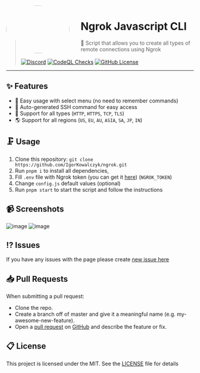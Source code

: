 <picture width="170" height="170" align="left" style="float: left; margin: 0 10px 0 0; border-radius: 50%;" alt="Ngrok">
<source media="(prefers-color-scheme: dark)" srcset="https://user-images.githubusercontent.com/49127376/213876190-46c8788f-6827-425c-a152-0aee378e5e35.svg" width="170" height="170" align="left" style="float: left; margin: 0 10px 0 0; border-radius: 50%;">
<img src="https://user-images.githubusercontent.com/49127376/213876191-a37fbd87-760f-498e-b8fc-a468e9cae5f3.svg" height="128" width="170" height="170" align="left" style="float: left; margin: 0 10px 0 0; border-radius: 50%;">
</picture>

# Ngrok Javascript CLI

> 🔌 Script that allows you to create all types of remote connections using Ngrok
> <br><br>[![Discord](https://img.shields.io/discord/666599184844980224?color=1852da&logo=discord&label=Discord&style=flat-square&logoColor=fff)](https://igorkowalczyk.dev/r/discord) [![CodeQL Checks](https://img.shields.io/github/actions/workflow/status/igorkowalczyk/ngrok/codeql-analysis.yml?branch=main&style=flat-square&label=CodeQL&logo=github&color=1852da)](https://igorkowalczyk.dev) [![GitHub License](https://img.shields.io/github/license/igorkowalczyk/ngrok?style=flat-square&logo=github&label=License&color=1852da)](https://github.com/igorkowalczyk/ngrok) <br>

---

## ✨ Features

- 🚀 Easy usage with select menu (no need to remember commands)
- 🌆 Auto-generated SSH command for easy access
- 🔩 Support for all types (`HTTP`, `HTTPS`, `TCP`, `TLS`)
- 🌎 Support for all regions (`US`, `EU`, `AU`, `ASIA`, `SA`, `JP`, `IN`)

## 🗜️ Usage

1. Clone this repository: `git clone https://github.com/IgorKowalczyk/ngrok.git`
2. Run `pnpm i` to install all dependencies,
3. Fill `.env` file with Ngrok token (you can get it [here](https://dashboard.ngrok.com/get-started/setup)) (`NGROK_TOKEN`)
4. Change `config.js` default values (optional)
5. Run `pnpm start` to start the script and follow the instructions

## 📹 Screenshots

![image](https://user-images.githubusercontent.com/49127376/213877230-f1f7eca6-ebd6-4862-862c-f2dff2fae5ff.png)
![image](https://user-images.githubusercontent.com/49127376/213877252-c4cc45af-4e99-404d-bdfe-c1087d10d70d.png)

## ⁉️ Issues

If you have any issues with the page please create [new issue here](https://github.com/igorkowalczyk/ngrok/issues)

## 📥 Pull Requests

When submitting a pull request:

- Clone the repo.
- Create a branch off of master and give it a meaningful name (e.g. my-awesome-new-feature).
- Open a [pull request](https://github.com/igorkowalczyk/ngrok/pulls) on [GitHub](https://github.com) and describe the feature or fix.

## 📋 License

This project is licensed under the MIT. See the [LICENSE](https://github.com/igorkowalczyk/ngrok/blob/master/license.md) file for details
